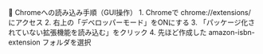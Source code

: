 🚀 Chromeへの読み込み手順（GUI操作）
	1.	Chromeで chrome://extensions/ にアクセス
	2.	右上の「デベロッパーモード」をONにする
	3.	「パッケージ化されていない拡張機能を読み込む」をクリック
	4.	先ほど作成した amazon-isbn-extension フォルダを選択
